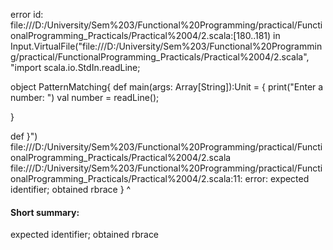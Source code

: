 error id: file:///D:/University/Sem%203/Functional%20Programming/practical/FunctionalProgramming_Practicals/Practical%2004/2.scala:[180..181) in Input.VirtualFile("file:///D:/University/Sem%203/Functional%20Programming/practical/FunctionalProgramming_Practicals/Practical%2004/2.scala", "import scala.io.StdIn.readLine;

object PatternMatching{
  def main(args: Array[String]):Unit = {
    print("Enter a number: ")
    val number = readLine();

  }

  def 
}")
file:///D:/University/Sem%203/Functional%20Programming/practical/FunctionalProgramming_Practicals/Practical%2004/2.scala
file:///D:/University/Sem%203/Functional%20Programming/practical/FunctionalProgramming_Practicals/Practical%2004/2.scala:11: error: expected identifier; obtained rbrace
}
^
#### Short summary: 

expected identifier; obtained rbrace